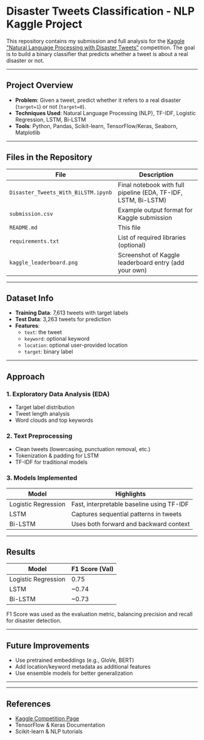 # Disaster Tweets Classification - NLP Kaggle Project

This repository contains my submission and full analysis for the [Kaggle "Natural Language Processing with Disaster Tweets"](https://www.kaggle.com/competitions/nlp-getting-started) competition. The goal is to build a binary classifier that predicts whether a tweet is about a real disaster or not.

---

## Project Overview

- **Problem**: Given a tweet, predict whether it refers to a real disaster (`target=1`) or not (`target=0`).
- **Techniques Used**: Natural Language Processing (NLP), TF-IDF, Logistic Regression, LSTM, Bi-LSTM
- **Tools**: Python, Pandas, Scikit-learn, TensorFlow/Keras, Seaborn, Matplotlib

---

## Files in the Repository

| File | Description |
|------|-------------|
| `Disaster_Tweets_With_BiLSTM.ipynb` | Final notebook with full pipeline (EDA, TF-IDF, LSTM, Bi-LSTM) |
| `submission.csv` | Example output format for Kaggle submission |
| `README.md` | This file |
| `requirements.txt` | List of required libraries (optional) |
| `kaggle_leaderboard.png` | Screenshot of Kaggle leaderboard entry (add your own) |

---

## Dataset Info

- **Training Data**: 7,613 tweets with target labels
- **Test Data**: 3,263 tweets for prediction
- **Features**:
  - `text`: the tweet
  - `keyword`: optional keyword
  - `location`: optional user-provided location
  - `target`: binary label

---

## Approach

### 1. Exploratory Data Analysis (EDA)
- Target label distribution
- Tweet length analysis
- Word clouds and top keywords

### 2. Text Preprocessing
- Clean tweets (lowercasing, punctuation removal, etc.)
- Tokenization & padding for LSTM
- TF-IDF for traditional models

### 3. Models Implemented
| Model       | Highlights                        |
|-------------|-----------------------------------|
| Logistic Regression | Fast, interpretable baseline using TF-IDF |
| LSTM | Captures sequential patterns in tweets |
| Bi-LSTM | Uses both forward and backward context |

---

## Results

| Model       | F1 Score (Val) |
|-------------|----------------|
| Logistic Regression | 0.75 |
| LSTM                | ~0.74 |
| Bi-LSTM             | ~0.73 |

F1 Score was used as the evaluation metric, balancing precision and recall for disaster detection.

---

## Future Improvements

- Use pretrained embeddings (e.g., GloVe, BERT)
- Add location/keyword metadata as additional features
- Use ensemble models for better generalization

---


---

## References

- [Kaggle Competition Page](https://www.kaggle.com/competitions/nlp-getting-started)
- TensorFlow & Keras Documentation
- Scikit-learn & NLP tutorials
